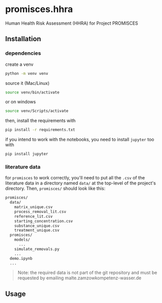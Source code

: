 # promisces.hhra

Human Health Risk Assessment (HHRA) for Project PROMISCES

## Installation

### dependencies

create a venv

```bash
python -m venv venv
```

source it (Mac/Linux)

```bash
source venv/bin/activate
```
or on windows

```bash
source venv/Scripts/activate
```

then, install the requirements with 

```bash
pip install -r requirements.txt
```

if you intend to work with the notebooks, you need to install `jupyter` too with
```bash
pip install jupyter
```

### literature data

for `promisces` to work correctly, you'll need to put all the `.csv` of the literature data in a directory named `data/` at the top-level of the project's directory.
Then, `promisces/` should look like this:
```bash
promisces/
  data/
    matrix_unique.csv
    process_removal_lit.csv
    reference_lit.csv
    starting_concentration.csv
    substance_unique.csv
    treatment_unique.csv
  promisces/
    models/
      ...
    simulate_removals.py
    ...
  demo.ipynb
  ...
```

> Note: the required data is not part of the git repository and must be requested by emailing malte.zamzow<at>kompetenz-wasser.de  

## Usage

